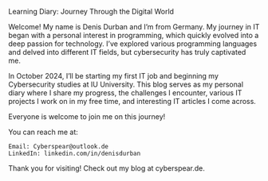 Learning Diary: Journey Through the Digital World

Welcome! My name is Denis Durban and I’m from Germany. My journey in IT began with a personal interest in programming, which quickly evolved into a deep passion for technology. I’ve explored various programming languages and delved into different IT fields, but cybersecurity has truly captivated me.

In October 2024, I’ll be starting my first IT job and beginning my Cybersecurity studies at IU University. This blog serves as my personal diary where I share my progress, the challenges I encounter, various IT projects I work on in my free time, and interesting IT articles I come across.

Everyone is welcome to join me on this journey!

You can reach me at:

    Email: Cyberspear@outlook.de
    LinkedIn: linkedin.com/in/denisdurban

Thank you for visiting! Check out my blog at cyberspear.de.
